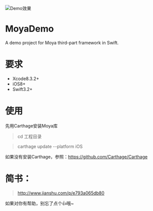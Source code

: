 ![Demo效果](http://upload-images.jianshu.io/upload_images/1334681-ab5c6a7f830ccdf1.gif?imageMogr2/auto-orient/strip%7CimageView2/2/w/1240)

# MoyaDemo
A demo project for Moya third-part framework in Swift.

# 要求
- Xcode8.3.2+
- iOS8+
- Swift3.2+

# 使用
先用Carthage安装Moya库
> cd 工程目录

> carthage update --platform iOS

如果没有安装Carthage，参照：https://github.com/Carthage/Carthage

# 简书：
> http://www.jianshu.com/p/e793a065db80

如果对你有帮助，别忘了点个👍哦~
